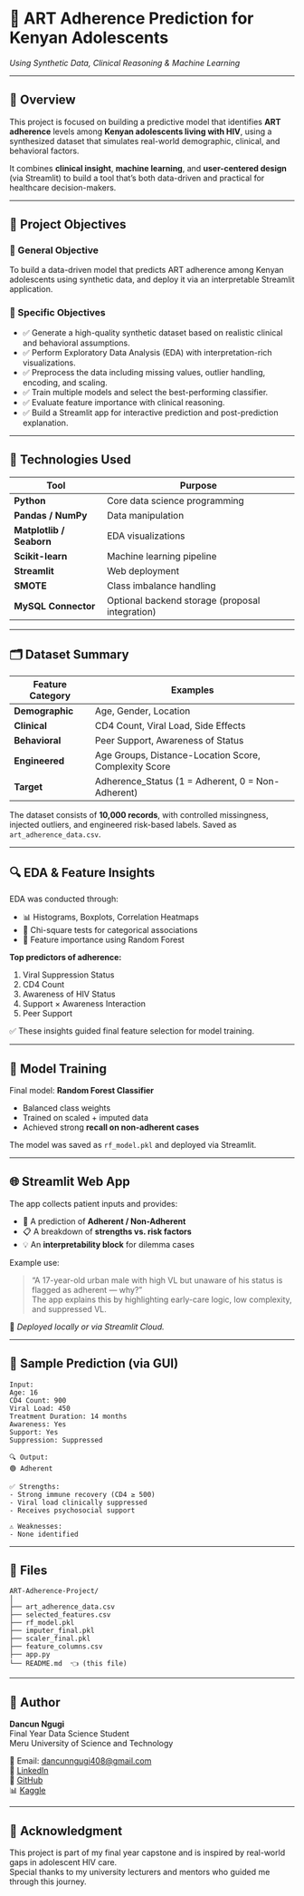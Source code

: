 
# 💊 ART Adherence Prediction for Kenyan Adolescents  
*Using Synthetic Data, Clinical Reasoning & Machine Learning*

---

## 📘 Overview

This project is focused on building a predictive model that identifies **ART adherence** levels among **Kenyan adolescents living with HIV**, using a synthesized dataset that simulates real-world demographic, clinical, and behavioral factors.

It combines **clinical insight**, **machine learning**, and **user-centered design** (via Streamlit) to build a tool that’s both data-driven and practical for healthcare decision-makers.

---

## 🎯 Project Objectives

### 🔹 General Objective
To build a data-driven model that predicts ART adherence among Kenyan adolescents using synthetic data, and deploy it via an interpretable Streamlit application.

### 🔸 Specific Objectives
- ✅ Generate a high-quality synthetic dataset based on realistic clinical and behavioral assumptions.
- ✅ Perform Exploratory Data Analysis (EDA) with interpretation-rich visualizations.
- ✅ Preprocess the data including missing values, outlier handling, encoding, and scaling.
- ✅ Train multiple models and select the best-performing classifier.
- ✅ Evaluate feature importance with clinical reasoning.
- ✅ Build a Streamlit app for interactive prediction and post-prediction explanation.

---

## 🧪 Technologies Used

| Tool | Purpose |
|------|---------|
| **Python** | Core data science programming |
| **Pandas / NumPy** | Data manipulation |
| **Matplotlib / Seaborn** | EDA visualizations |
| **Scikit-learn** | Machine learning pipeline |
| **Streamlit** | Web deployment |
| **SMOTE** | Class imbalance handling |
| **MySQL Connector** | Optional backend storage (proposal integration) |

---

## 🗂️ Dataset Summary

| Feature Category | Examples |
|------------------|----------|
| **Demographic** | Age, Gender, Location |
| **Clinical** | CD4 Count, Viral Load, Side Effects |
| **Behavioral** | Peer Support, Awareness of Status |
| **Engineered** | Age Groups, Distance-Location Score, Complexity Score |
| **Target** | Adherence_Status (1 = Adherent, 0 = Non-Adherent) |

The dataset consists of **10,000 records**, with controlled missingness, injected outliers, and engineered risk-based labels. Saved as `art_adherence_data.csv`.

---

## 🔍 EDA & Feature Insights

EDA was conducted through:
- 📊 Histograms, Boxplots, Correlation Heatmaps
- 📌 Chi-square tests for categorical associations
- 🌲 Feature importance using Random Forest

**Top predictors of adherence:**
1. Viral Suppression Status
2. CD4 Count
3. Awareness of HIV Status
4. Support × Awareness Interaction
5. Peer Support

✅ These insights guided final feature selection for model training.

---

## 🤖 Model Training

Final model: **Random Forest Classifier**

- Balanced class weights  
- Trained on scaled + imputed data  
- Achieved strong **recall on non-adherent cases**

The model was saved as `rf_model.pkl` and deployed via Streamlit.

---

## 🌐 Streamlit Web App

The app collects patient inputs and provides:

- 🔮 A prediction of **Adherent / Non-Adherent**
- 📋 A breakdown of **strengths vs. risk factors**
- 💡 An **interpretability block** for dilemma cases

Example use:

> “A 17-year-old urban male with high VL but unaware of his status is flagged as adherent — why?”  
> The app explains this by highlighting early-care logic, low complexity, and suppressed VL.

📌 *Deployed locally or via Streamlit Cloud.*

---

## 🧠 Sample Prediction (via GUI)

```
Input:
Age: 16
CD4 Count: 900
Viral Load: 450
Treatment Duration: 14 months
Awareness: Yes
Support: Yes
Suppression: Suppressed

🔍 Output:
🟢 Adherent

✅ Strengths:
- Strong immune recovery (CD4 ≥ 500)
- Viral load clinically suppressed
- Receives psychosocial support

⚠️ Weaknesses:
- None identified
```

---

## 📁 Files

```
ART-Adherence-Project/
│
├── art_adherence_data.csv
├── selected_features.csv
├── rf_model.pkl
├── imputer_final.pkl
├── scaler_final.pkl
├── feature_columns.csv
├── app.py
└── README.md  👈 (this file)
```

---

## 👤 Author

**Dancun Ngugi**  
Final Year Data Science Student  
Meru University of Science and Technology  

📧 Email: dancunngugi408@gmail.com  
🔗 [LinkedIn](https://www.linkedin.com/in/dancun-ngugi-a87486263)  
🐙 [GitHub](https://github.com/NJEID)  
📊 [Kaggle](https://www.kaggle.com/dancunngugi)  

---

## 🙏 Acknowledgment

This project is part of my final year capstone and is inspired by real-world gaps in adolescent HIV care.  
Special thanks to my university lecturers and mentors who guided me through this journey.
